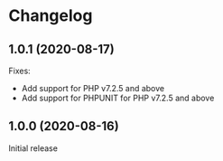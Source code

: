 # Changelog

## 1.0.1 (2020-08-17)

Fixes:

  - Add support for PHP v7.2.5 and above
  - Add support for PHPUNIT for PHP v7.2.5 and above

## 1.0.0 (2020-08-16)
Initial release
